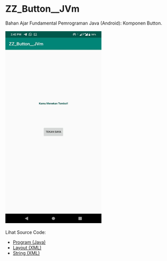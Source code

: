 # ZZ_Button__JVm
Bahan Ajar Fundamental Pemrograman Java (Android): Komponen Button.<br><br>
<img src="https://github.com/RizkyKhapidsyah/ZZ_Button__JVm/blob/master/app/rslts/001.jpg" height=600px width=300px><br><br>
Lihat Source Code:<br>
- <a href="https://github.com/RizkyKhapidsyah/ZZ_Button__JVm/blob/master/app/src/main/java/com/rk/b/MainActivity.java">Program (Java)</a><br>
- <a href="https://github.com/RizkyKhapidsyah/ZZ_Button__JVm/blob/master/app/src/main/res/layout/activity_main.xml">Layout (XML)</a><br>
- <a href="https://github.com/RizkyKhapidsyah/ZZ_Button__JVm/blob/master/app/src/main/res/values/strings.xml">String (XML)</a>
